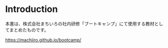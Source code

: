 # Introduction

本書は、株式会社まちいろの社内研修「ブートキャンプ」にて使用する教材としてまとめたものです。

https://machiiro.github.io/bootcamp/

